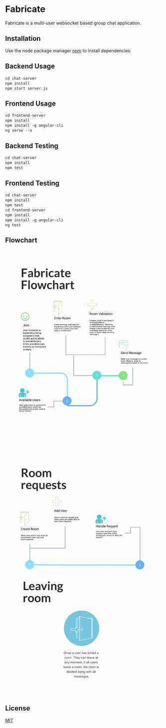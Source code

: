 # Fabricate

Fabricate is a multi-user websocket based group chat application.

## Installation

Use the node package manager [npm](https://docs.npmjs.com/cli/v6/commands/npm-install) to install dependencies.

## Backend Usage

```node
cd chat-server
npm install
npm start server.js
```

## Frontend Usage

```node
cd frontend-server
npm install
npm install -g angular-cli
ng serve --o
```

## Backend Testing

```node
cd chat-server
npm install
npm test
```

## Frontend Testing

```node
cd chat-server
npm install
npm test
cd frontend-server
npm install
npm install -g angular-cli
ng test
```

## Flowchart

![flow chart for main functionality](documentation-assets/flowchart-main.jpg)
![flow chart for room actions functionality](documentation-assets/flowchart-actions.jpg)

## License
[MIT](https://choosealicense.com/licenses/mit/)